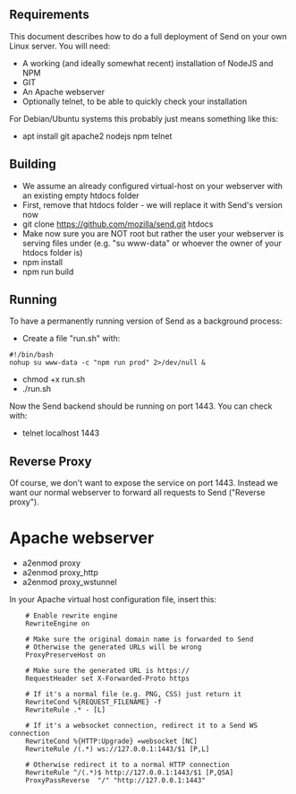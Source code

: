 ## Requirements
This document describes how to do a full deployment of Send on your own Linux server. You will need:

* A working (and ideally somewhat recent) installation of NodeJS and NPM
* GIT
* An Apache webserver
* Optionally telnet, to be able to quickly check your installation

For Debian/Ubuntu systems this probably just means something like this:

* apt install git apache2 nodejs npm telnet

## Building
* We assume an already configured virtual-host on your webserver with an existing empty htdocs folder
* First, remove that htdocs folder - we will replace it with Send's version now
* git clone https://github.com/mozilla/send.git htdocs
* Make now sure you are NOT root but rather the user your webserver is serving files under (e.g. "su www-data" or whoever the owner of your htdocs folder is)
* npm install
* npm run build

## Running
To have a permanently running version of Send as a background process:

* Create a file "run.sh" with:
```
#!/bin/bash
nohup su www-data -c "npm run prod" 2>/dev/null &
```
* chmod +x run.sh
* ./run.sh

Now the Send backend should be running on port 1443. You can check with:
* telnet localhost 1443

## Reverse Proxy
Of course, we don't want to expose the service on port 1443. Instead we want our normal webserver to forward all requests to Send ("Reverse proxy").

# Apache webserver

* a2enmod proxy
* a2enmod proxy_http
* a2enmod proxy_wstunnel

In your Apache virtual host configuration file, insert this:

```
    # Enable rewrite engine
    RewriteEngine on

    # Make sure the original domain name is forwarded to Send
    # Otherwise the generated URLs will be wrong
    ProxyPreserveHost on

    # Make sure the generated URL is https://
    RequestHeader set X-Forwarded-Proto https

    # If it's a normal file (e.g. PNG, CSS) just return it
    RewriteCond %{REQUEST_FILENAME} -f
    RewriteRule .* - [L]

    # If it's a websocket connection, redirect it to a Send WS connection
    RewriteCond %{HTTP:Upgrade} =websocket [NC]
    RewriteRule /(.*) ws://127.0.0.1:1443/$1 [P,L]

    # Otherwise redirect it to a normal HTTP connection
    RewriteRule ^/(.*)$ http://127.0.0.1:1443/$1 [P,QSA]
    ProxyPassReverse  "/" "http://127.0.0.1:1443"
```
